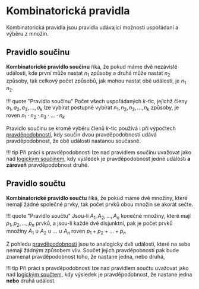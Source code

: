 # Kombinatorická pravidla
Kombinatorická pravidla jsou pravidla udávající možnosti uspořádaní a výběru z množin.

## Pravidlo součinu
__Kombinatorické pravidlo součinu__ říká, že pokud máme dvě nezávislé události, kde první může nastat $n_1$ způsoby a druhá může nastat $n_2$ způsoby, tak celkový počet způsobů, jak mohou nastat obě události, je $n_1 \cdot n_2$.

!!! quote "Pravidlo součinu"
    Počet všech uspořádaných $k$-tic, jejichž členy $a_1, a_2, a_3, ..., a_k$ lze vybírat postupně vybírat $n_1, n_2, n_3, ..., n_k$ způsoby, je roven $n_1 \cdot n_2 \cdot n_3 \cdot ... \cdot n_k$

Pravidlo součinu se kromě výběru členů $k$-tic používá i při výpočtech [pravděpodobností](../statistika/pravdepodobnost.md), kdy součin dvou pravděpodobností udává pravděpodobnost, že obě události nastanou současně. 

!!! tip
    Při práci s pravděpodobnosti lze nad pravidlem součinu uvažovat jako nad [logickým součinem](), kdy výsledek je pravděpodobnost jedné události **a zároveň** pravděpodobnost druhé.

## Pravidlo součtu
__Kombinatorické pravidlo součtu__ říká, že pokud máme dvě množiny, které nemají žádné společné prvky, tak počet prvků obou množin se akorát sečte. 

!!! quote "Pravidlo součtu"
    Jsou-li $A_1, A_2, ..., A_n$ konečné množiny, které mají $p_1, p_2, ..., p_n$ prvků, a jsou-li každé dvě disjunktní, pak je počet prvků množiny $A_1 \cup A_2 \cup ... \cup A_n$ roven $p_1 + p_2 + ... + p_n$

Z pohledu [pravděpodobnosti](../statistika/pravdepodobnost.md) jsou to analogicky dvě události, které na sebe nemají žádným způsobem vliv. Součet jejich pravděpobností pak bude znamenat pravděpodobnost toho, že nastane jedna, nebo druhá,

!!! tip
    Při práci s pravděpodobnosti lze nad pravidlem součtu uvažovat jako nad [logickým součtem](), kdy výsledek je pravděpodobnost, že nastane jedna **nebo** druhá událost.